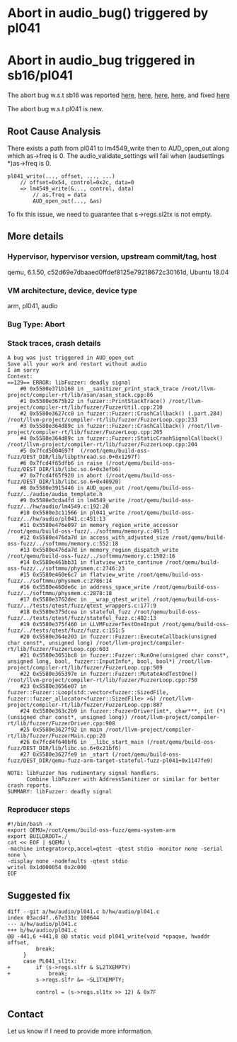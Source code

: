 # Abort in audio_bug() triggered by pl041

# Abort in audio_bug triggered in sb16/pl041

The abort bug w.s.t sb16 was reported
[here](https://www.mail-archive.com/debian-bugs-dist@lists.debian.org/msg1698894.html),
[here](https://bugzilla.redhat.com/show_bug.cgi?id=1829185),
[here](https://lists.gnu.org/archive/html/qemu-devel/2021-01/msg01146.html),
[here](https://bugs.chromium.org/p/oss-fuzz/issues/detail?id=30574&q=label%3AProj-qemu),
and fixed
[here](https://bugs.launchpad.net/qemu/+bug/1910603/comments/2)

The abort bug w.s.t pl041 is new.

## Root Cause Analysis

There exists a path from pl041 to lm4549_write then to
AUD_open_out along which as->freq is 0. The audio_validate_settings
will fail when (audsettings *)as->freq is 0.

```
pl041_write(..., offset, ..., ...)
    // offset=0x54, control=0x2c, data=0
    => lm4549_write(&..., control, data)
        // as.freq = data
        AUD_open_out(..., &as)
```

To fix this issue, we need to guarantee that s->regs.sl2tx is not empty.

## More details

### Hypervisor, hypervisor version, upstream commit/tag, host
qemu, 6.1.50, c52d69e7dbaaed0ffdef8125e79218672c30161d, Ubuntu 18.04

### VM architecture, device, device type
arm, pl041, audio

### Bug Type: Abort

### Stack traces, crash details

```
A bug was just triggered in AUD_open_out
Save all your work and restart without audio
I am sorry
Context:
==129== ERROR: libFuzzer: deadly signal
    #0 0x5580e371b168 in __sanitizer_print_stack_trace /root/llvm-project/compiler-rt/lib/asan/asan_stack.cpp:86
    #1 0x5580e3675b22 in fuzzer::PrintStackTrace() /root/llvm-project/compiler-rt/lib/fuzzer/FuzzerUtil.cpp:210
    #2 0x5580e3627cc0 in fuzzer::Fuzzer::CrashCallback() (.part.284) /root/llvm-project/compiler-rt/lib/fuzzer/FuzzerLoop.cpp:233
    #3 0x5580e364d89c in fuzzer::Fuzzer::CrashCallback() /root/llvm-project/compiler-rt/lib/fuzzer/FuzzerLoop.cpp:205
    #4 0x5580e364d89c in fuzzer::Fuzzer::StaticCrashSignalCallback() /root/llvm-project/compiler-rt/lib/fuzzer/FuzzerLoop.cpp:204
    #5 0x7fcd5004697f  (/root/qemu/build-oss-fuzz/DEST_DIR/lib/libpthread.so.0+0x1297f)
    #6 0x7fcd4f65dfb6 in raise (/root/qemu/build-oss-fuzz/DEST_DIR/lib/libc.so.6+0x3efb6)
    #7 0x7fcd4f65f920 in abort (/root/qemu/build-oss-fuzz/DEST_DIR/lib/libc.so.6+0x40920)
    #8 0x5580e3915446 in AUD_open_out /root/qemu/build-oss-fuzz/../audio/audio_template.h
    #9 0x5580e3cda4fd in lm4549_write /root/qemu/build-oss-fuzz/../hw/audio/lm4549.c:192:20
    #10 0x5580e3c11566 in pl041_write /root/qemu/build-oss-fuzz/../hw/audio/pl041.c:451:13
    #11 0x5580e476e097 in memory_region_write_accessor /root/qemu/build-oss-fuzz/../softmmu/memory.c:491:5
    #12 0x5580e476da7d in access_with_adjusted_size /root/qemu/build-oss-fuzz/../softmmu/memory.c:552:18
    #13 0x5580e476da7d in memory_region_dispatch_write /root/qemu/build-oss-fuzz/../softmmu/memory.c:1502:16
    #14 0x5580e461bb31 in flatview_write_continue /root/qemu/build-oss-fuzz/../softmmu/physmem.c:2746:23
    #15 0x5580e460e6c7 in flatview_write /root/qemu/build-oss-fuzz/../softmmu/physmem.c:2786:14
    #16 0x5580e460de6c in address_space_write /root/qemu/build-oss-fuzz/../softmmu/physmem.c:2878:18
    #17 0x5580e3762dec in __wrap_qtest_writel /root/qemu/build-oss-fuzz/../tests/qtest/fuzz/qtest_wrappers.c:177:9
    #18 0x5580e375dcea in stateful_fuzz /root/qemu/build-oss-fuzz/../tests/qtest/fuzz/stateful_fuzz.c:402:13
    #19 0x5580e375f460 in LLVMFuzzerTestOneInput /root/qemu/build-oss-fuzz/../tests/qtest/fuzz/fuzz.c:151:5
    #20 0x5580e364e203 in fuzzer::Fuzzer::ExecuteCallback(unsigned char const*, unsigned long) /root/llvm-project/compiler-rt/lib/fuzzer/FuzzerLoop.cpp:603
    #21 0x5580e3651bc8 in fuzzer::Fuzzer::RunOne(unsigned char const*, unsigned long, bool, fuzzer::InputInfo*, bool, bool*) /root/llvm-project/compiler-rt/lib/fuzzer/FuzzerLoop.cpp:509
    #22 0x5580e365397e in fuzzer::Fuzzer::MutateAndTestOne() /root/llvm-project/compiler-rt/lib/fuzzer/FuzzerLoop.cpp:750
    #23 0x5580e3656e07 in fuzzer::Fuzzer::Loop(std::vector<fuzzer::SizedFile, fuzzer::fuzzer_allocator<fuzzer::SizedFile> >&) /root/llvm-project/compiler-rt/lib/fuzzer/FuzzerLoop.cpp:887
    #24 0x5580e363c2b9 in fuzzer::FuzzerDriver(int*, char***, int (*)(unsigned char const*, unsigned long)) /root/llvm-project/compiler-rt/lib/fuzzer/FuzzerDriver.cpp:908
    #25 0x5580e3627f92 in main /root/llvm-project/compiler-rt/lib/fuzzer/FuzzerMain.cpp:20
    #26 0x7fcd4f640bf6 in __libc_start_main (/root/qemu/build-oss-fuzz/DEST_DIR/lib/libc.so.6+0x21bf6)
    #27 0x5580e3627fe9 in _start (/root/qemu/build-oss-fuzz/DEST_DIR/qemu-fuzz-arm-target-stateful-fuzz-pl041+0x1147fe9)

NOTE: libFuzzer has rudimentary signal handlers.
      Combine libFuzzer with AddressSanitizer or similar for better crash reports.
SUMMARY: libFuzzer: deadly signal
```

### Reproducer steps

```
#!/bin/bash -x
export QEMU=/root/qemu/build-oss-fuzz/qemu-system-arm
export BUILDROOT=./
cat << EOF | $QEMU \
-machine integratorcp,accel=qtest -qtest stdio -monitor none -serial none \
-display none -nodefaults -qtest stdio
writel 0x1d000054 0x2c000
EOF
```

## Suggested fix

```
diff --git a/hw/audio/pl041.c b/hw/audio/pl041.c
index 03acd4f..67e331c 100644
--- a/hw/audio/pl041.c
+++ b/hw/audio/pl041.c
@@ -441,6 +441,8 @@ static void pl041_write(void *opaque, hwaddr offset,
         break;
     }
     case PL041_sl1tx:
+        if (s->regs.slfr & SL2TXEMPTY)
+            break;
         s->regs.slfr &= ~SL1TXEMPTY;

         control = (s->regs.sl1tx >> 12) & 0x7F
```

## Contact

Let us know if I need to provide more information.
